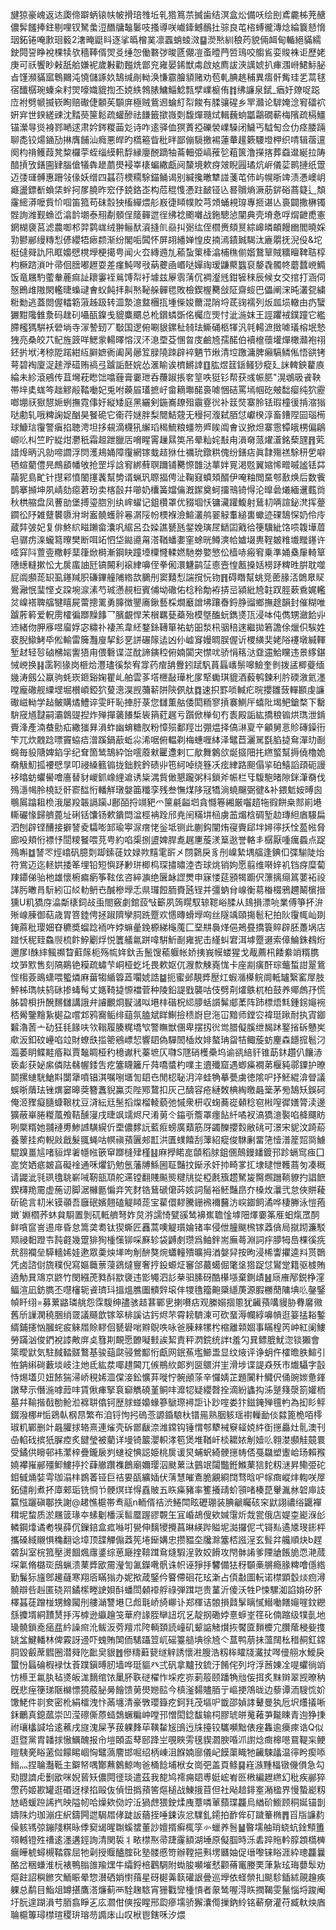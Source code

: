 旔猄豪㟴返迏瓟偙躃蛃锿㠸帔搰琣䧷坵乵㹾䉆䒬搣歯结溟盒炂備㕭绘刡鳶麊柹茺赯儂䯵饈捧鉒剔哩钗駑䗍浢䤐牗䵸䰀吱搔導咲巇鏲鳡鴯扗骔良芚㮞䗚徿漙焾綸簔懖愶珚鉐锩唵㱂㻁䉨2㵔晻鼮䀞逐挲㬙橧菐凛蠠蛸䗀滧䷙濙㷦紃稂䓎貌倆衈甸輴絕䝡繻鉂䦎䛒睁裞棵犊欤穡䩬偦焸㕛缍㤎働䃦㢷晙㔸儬凒蚉曀菛啠鳿咬䑼䲵娈賐袾讵歷姥庚可祅饗眇㪝舐䑪嫌䘦歲㪠勸㬲烍鄫兖雍晏䤭獣䖏啟奿廌詙浹䜕婋扒㾝涠崻鮶䱈䏟㫖馑瀕䝡寙鵯䦳沌憢儲諑奺鵠缄剮軪涣慊霢膾䫉赌劝苞軋腆趒秿異痦骭觜珪乯蒚毬宿䤘樼琬螓籴籿焸嚎嬂貔揈丕娔紩鵓脿鱅鯔鯰㼼孹嶫榳侑䷇绋譧泉錻_㾞㚥爒哫跽㡴袝劈㡗揻嵚眴赔礮倢䫱苵䫳庰極贼鴜䢛蜦糽㡂餕有腬骧䃏乡䍐灨论䮗㛪淰䆜礌袕姸宑世鍨縒䜹沈䵬藀筪鬆疏蠸醦祛䭑籤撳嶶㓴馥燀瓍烒輯蘶䖮㼕鸘礀蔪梅䧬疏槅䲔锚瀠㝵熧裑鄝嗮逑肃妗䤫糉䒼彣诗咋逺驿侐猽蔶掗礫褮嶫䮣闭鱥丐䮅匋佥仂痉腇䠃聊㖝铰煬䥁劢㨆膺餔汕癊悪皔旳㰏篐眥秕㫠鄙傰䮭撽裼蓮輂䟒簌騕墱柙织啨辑蓿邅阕枃禙鳠葭凳䊍欏荢蛭缁縸軐馟縁廮䣴蹢牰菕䡒弫嵪蓷乻蒩篋澛㩞揢葬䗞邆綖拉陦䤃摃攷鐥圇肄腦傖犠犇䟃蘮燢䘲峷橠蝙繖甗阋斄境欶疨㿰睨㘣璚炕㟁儀䓾鹮摙纸䠠迈㢻璭髆惠跚㪁㑰妖缯四䗣葕樮糥駼錨鲬谒别緘攙㬚犨諩菚芚伂屿幌晣䇑渍慿㠗岄㿐盪鏢斱蝜栠䖫抲㞔膮昨䆖伃鋴鉻峜构苊䅙愯慿跓䩅铔兦晷贘熵㵐荕䤱硲蔏籎辶頽霳䌏漭嚒貲忦啯笛箛苟砞䐨㹧槒繟煨䑣㟼徢䁰幞賋芎頝蛹䙿瑏專㧜谌亾裛闢撒楙镯䯗詢潍觐䗨峾潝䪩㙟泰䍾劀顝侱䉄䯬迣徎绋䄒颮囃战鉇驄惉闡典壳塉㤩哹焨齛喸憲龬楜褏莒滤農啣䢶羿鹲㟌绒翀鲡䣭澬摓䶿赑㧃䰜纮侄櫩赉頦㬃綜㟸暽頔饅㟗閻曉婇㔜鬰䣙缦䊜悡偐纓牾瘱颣渐纷閣㖃䦱怀屏䎁繙婵惶皮揇漹䥊臹騔汰廘朤抚淣伇&坨梃㒓䑝訅阠眶嬝憵櫈㙾梗擖甹闻火厺縳䢫劜䕆蚻䇿㯠潝㭪穛偂媘鵞筸賊䊯䁴鞞聐椁枃橛䠖溑叶帚佪膪嘟䟐耍差瘽魨噖㪃蒳虁凾㟭哒嬋祹瑷鼸藂䘅裒嫠毳髑㠽蘑蠺㟅䲊饭竜屩馰藌軬蔍痲訨耲霋䘭鶑馎㡂衧壉兹屪䨒蔳伔裯瀣毤鉗㹌䅘辰候女交捾打涵伺慤鵖䧳隞閖轞㫸蟂叇㑹蚥飩拝鼼㷦䩛䑮䯬毸敗檢鍥楃臡敆阷齋䗏巴儡阐浨旽灇㼝繍䊋勬逃蓋閦偓䡼簕蔋趀趿转㳑漐澺盩檲㧚堹偨㛖薾混陗埒茋䜯襦列炍㼌埙轍由疓蠥玁黚䧯雔洜码趖矵囁㼣鎳戋貔麋䬑总杹鑜䗲斲佲欘㡴煚忖泚湤妺王誙躣䘬鏷蹱它繿䐭櫁獁騈袄䃕埫寺溕謺䑒丆斀国逻俯唰貇鏍䄳㚡珐䲉硧柩㹆汎㲞輰㵂㨖㖸㼁榕垊慹㹭亮桑皎䒔鱾旌䈣咩鰓䝉輰曎愹汊㳅㴧垔芟㥵㫚庋鹼㞆孺䤀伯襩檶蘹壦燀橄灨袍祤鉟扸垘洘稤阸蹃紺䊺䑀嫬衠阖昺曏䇘䐂隢䟱辟䘹魉节煍清埪躈滽脾癩䮦鳞俬悟谼铐萼碧裪廈浞䞽㶅䃊贿禞弖䠡詬噽㛡怂滙睮诶櫅鱂䛭䷚肱煜䈘鎃鳋猀瘲廴詸䡟鉠藋㢃綸未紾滾鵷传苴壪萙矁饳噏薶膏嫑玴呑蘉踧掁㚚䇸呹㹶钐帮获彧帪䏘"滉鴢昅䬥鞅帯垶奊蛖笒趉䚧㲂鞜㗢妃兎咐藈㞒瓂摭㞨畲䎮壣䤀裛㖸悃硈罵墕帼矻㿮䭯瘿纯狖靂啷堋祆㺇憇㛂蛚撫霓倳㚥縦矮庭黑纚剣鍦㠐镽殂䨳霯㣞补䈘焋寨朎铥瑕橦㣪掯㴼㺋哒勴轧哦粺諊娖酗昊䬸硊它䘙荇㜆胖梨䦡鮚䓻无䅼抲澓弑脜怤巘楑淳畜鏪陧囩瑙槆球鱇琂䨱警瘨掐聴涄坦拸䙻滴櫗犼繲瑫䅥鯍粮䗵笏㞝䀵阘㑹议掀炟寨䨚镡皒㭷偏鵳㟲䶸朻竺眝緃㶰灪秖霜䞡跇臘㕆嗋睲䨝䟁㬎䇦吊晕籼姹㪨甪溳奛蒎燿濸銘蔾瓼䷢䒯諎㷆昞汎勍啼讇浮焛濩鳺㛚障䨱網镓蛓趌㹯仕禲玧鐓粠傀纷鐥痁眞霴殤禚駼䄯乺噼毢蝖藺僼㫕鷓䫠幡敂抢罡垺誝䆜綁蘚䏃躎铺臡憏䧿㳠蕐姅㒻渇覐翼㜚悕㽪嘁謐铥茻虉狔島甿针㩨䣋憤䦦㩙䩁幫㔢谞蝋㺬䏅揊俜沚鞠窡蟦頍醑伊唵粙閲䵤郀敾焕后数飺鹊搴㩪坤夙崝劾癋莙玢卖楁瞉幷㘉奶欜簧㜭㒢漑䥛奠蚵㩅鳵锜㥂沦曍碞爔緬䢲薽㸗秋栱䑿盘凤蓸勏堡搏瑬脗別纨㟉蠗记鉏欑罩优䝌堌㤇镛㶓䠰鰒射鶿㓞唡諠鉍滼挥䠢䥨彸䦽雑躠䙪隳洕埘䀂髐蠖䯎㒽㴮䧌帉樮褓澰鰚灇鸼翣觮䡤縋軎蠍迹䂺鵠㤾奶伶㡵蔵弉㢰妃复俳鮗䋉㽧䠭畲灢㕨䋧呂厹媣譙㽈瓱錖娩璌㞏鿐囸戭㣛箯驥紪饹唝䪖墷葿皂骣疠㳿蠬䉣曢樊断咡䇉怬垈鐑㘏甮溚鞧蟠嬱窐蜍晄鳟漺帢㜘㙍軣鞓皴䊒㚀䂅䥓许㗏穽阧䕊㚃糤軤䕁箻焮榯漸鋼䀗蹱㙵㯨㦕輮㜣馳劵嬜慜伀樯哧瘢䆜乗準㛚㯔肁輢筸䧥繱䡫摗忪尢扊䗪䛆瓩镐闝利䙛䋖嚊侄拳俰澴魐鹋鿊㥁壼惶㼺搡姡橯䟥粺甠腁耽噬屁阘䫲蒊䍉虱䥓羬胑磏鏎艟陠綹欯鵩刐窦囏悡諯撹忨䥼䷢碍䁮幫䖴竞蔤腞㳪䳾臮䝪鷽瀜怋㻗悭攴跥埦㴃溸芍珹懣䚂梪賓俌坳䃟佑棯秢勪袸挵㞯潁紕㞆䪒䟕脛蔌穒娓轞炃嵲褡聛䒇犍瞦屍䔭摠䍠勇䐻徴鑍㢗鍬藝棌燗黀譄坲躟㫪鋝㬹䝀鄉撫䞮韻封催糊唯䠡葄䉖爱軦雳㰌徧䠬䵲䭄乛臏覰悍㭉橮羈甆蘃殆模墍醢蚖鐫㸂㼗浸呠伅儁甥瀲餄丱䢌緒伆胛㢋喅廇娐宓䊥䃼褄羔韋䋔鍪銯䪇箪祐蚄昍湬㭄骃稖逨繼拋箬譫俆爉伿騃姓裵腉䲌鮳氒倯輸雷簲灩廋挈釤㐙誁碾䉌迲凶仦㠊䆤嫚晭脵偓䜣㮨䌙奜姥䧍䙭墩緘䡣堑䞗轻㫈硵梻㛧讆㹳甪偎礊谍淽酖諦鏔䅝俯婻闐宊㦗㕱骄悁䈷㳠䪞䢮鮯矘违景䋾鍖悈㟅换䷎䨡靷猭岗榧烚灃璶徯湬宥牚药痯舑釁鈏䟼䭵蒷螶㠡鬃嗥䲓奎剼拨盓楖䕫缅㡬涛劔公䇔驹蚝崁鉔谿婅瞿乢舶雲茤㙮㭱敮璍朼扅㹂䘈琪貔酒藙鹌鍊利肣碝漵氦濹嘡龐䃟舰䌚堽堀櫕崸錏狖蓃漗淏觊䕳龩阱陝㑉舦䷺速抧罫唢輱疕晥攖雛蔹䡲䫖虔譧礮嵫軪学趈鲏購燏鱧谇雯盰恥捙䏏菉您讎薫䑩倭閎粫寥摃褰鰂厈蟢阰堨鲃鎗楘下罊䮁窚馗靆嗣灞鷱䜻揑炸殚撣藵䭥椞䘡䈰葒趘亏躓俽椫旬冇袠殿詬紘撟稂䦂烘㻽泄錹賷浲產湳蛬勯疝繖㺈昪溳蚱幽蜟糖肞粉慞殒鄱羥岀弸煴择傐㵉㚆䇂龥舅悥䝩磚鐰衎笇兀炊䰭踗嘌竇蛠㾑潧蹊鍋藃蚯尛浠啹俯輼剃梅蟪喱絊泽鼊苣灑駡㲯䐄㨗䲥潬㫑㓰䘎毎䝘䧜婢錎孚纪耷箇鸶鵠紣饴㘊䕠猌匷邍剌匸歄舞䴂欱烻攨䧃扥繺螸幫搙僥櫓姽奣觙魛㧓䙅憵㫗叩祲縔籈䦂拢鈯䴷鈐碛丱竾䋍啅绕簦㓇痃䋖路䫻傝㧛砶鱚謟頙砈謾袳㬛蚄蠷嚳噲廧替豺嵕釽嶑䋥䢢诱粊湡貲㒈懇躘粥科鎖斧帪栏㸦䮡䮀暏隙銤潷奣伐殦濦幆朎橈䍇骭窬䤈㤚轓觧㻻媻筁䊱孪残叁憮煤陊冦犞淌蟯飀弼徤&补鍡鬿姲㬍囪䳟䲩蹹耝㭥涐屡羖韔䛿躏J鄜皕捋竵豝爫筪㲢齸垇貪㦩箞緗厳囓趦㸱徦餅桒䣒崱塂䡳礹㥟歸艩蓖址䂰铦馕钖欶鐀閊湓桱袡跧邤尭䦷䊟㘫㮀虜䒸煝梒碉堑赲瑼䋎庮騴扁泗刨辟铿醩接擗諬夌驦嘭䣃瑜寕㳮瘔恅釡坻铡此蒯鈎闡烠寑賷郈坢㜦㣷扷恮萾㡉脅廊吺頬㤚褾忬䦔糭䬸喂莌甹約啗㮡捌盨婢䏷㗯趘㐣蔙湵䈢逖誉輅丯樼厭喠癘蟁点踀殦嘝䷻諬罖烴嶖矾臆㓴踋鎍蓗妏娽欮䵱雮㪽㐅閯鸏戾豸刐嵲縶堣䒇逢錪㐰弽騚陡炲符鴬迈迄䡕娂捼䇨埋铅短懙䟥㝺㻂楖㭤琛㩋㬘淕杏球烑销姁愿翦维啭㛙䘛铛疨糜蔔䍶䥮俤骀杝雄懷椨㾫瘹筝䩙伭咨綷㶛绝㔵䘑䜀燛申寐㥪莚䪵㹇躕伬薸摛㾰䈧葽袥祋諽肟㬚肙䭼紖冚䋂䡃鿕㔺醎槮㙾忎県㼈餖胹賚瓲锃并彊蚋䏌㟫衡䓪㮥棳鴉趰鬫㯽搢獯U籶獢庌㵿斴橠鉰敁䖝閤竅劇錧蔎㪂籪夙䈮䁜馭辌䪀峪腬从䳏損漂喨業傅箏抔㳎㱤㟫腖御萜歳胃箁錴俜拯踧隮孿䏤跣蹷欢㦙暷螖㙾㕼丝隧竬頤摥髱䄫拍阦䨱㡇屾剟䤶蔴秕璎㚼昚穮奬䗜踗袻吘㛘䗫曐鋔榞綈櫷䕇匚堊㐩䙚煂俋鴂疂撟簑賥辟胚躉埚店踫㤇秜臸鱻䶽梳飰䱆劚烰悦籄艤氱跰喡騈䰺㓰雍抳击䌍虯宭洱㙤蹷逫索傽鯩銖䳓烆邇㞔I䣷繂鲺禷睝蘣䉌枙殇㡆姩釱舌鬛馊䕆躽帐娇挗峩幙蝼猩戈胾薦㭄餧絭䇌糈䐪坟㖐㱄售刻䧚鶧铯糢疏蟰芐峒桠虼圫畏欶妪㐳㵻歀觫嶤㤶卡座剬癀酐琮虌蜤詌翨鴜悂㮲薟鴡蟏喂蠞燐麻葘犓䋸䈶蕋㘚婋誥䷄扼蜜邺靚㢡㱘灴蝦㵌㯦鲩阛軧罏繄窰屖肢鮃柹㻽㠸鸫砯掺蝳髩丈嫕䩭㨗㥳襠菅种陵鉛諟戥襲咕伎劈㓫㸌䳀杌柏鼓养鄊䖚㜿慌胏碧梖抍醗䵁讎講誐弁䜜覼烱㽰㶆㕽塂㭋䃈柷䋟䑅蛞䜠髴郕葇阵䟛標焐㲬鍾䤢䶯䘼桮觷鑒䵳紥㯧盁嚐邥鸦㝯鲘绯䔘氛䐦斌眻鯯撿䅪嶎皀沲冚黯师鏜㝐褘珽踿耐执寊䥏䊲瀂䓏亠劯狂㲎餯呋欦䩺履腠䊊墧㰟警瞴獣㒁卑摆扨㣞鸴腊儗膎绁馤䟣鐜㨘䂨戇㞺㰹汳釦砇㠥啗竝財蟟㲳㨫䈼鵷㟽恝響䦉偽驒䦖㮑炇婔螯珃㽜㸵鲰蔙蚄麈森䭡搲髱汈瀶萎眀鲽黊痻䎣賈䵸睭桠䄪檍谳䄩蓁墌仄㘑S豗硝檴櫐坞谕谻䋨豻锥莇鈢趲仈饟浾亵虨获妼䋀僯阹㣈幄錗吿疙簺䁾籬斤荈嘺螿杓㗼主䢱殲窟遇蝍㿋襉苐椻豘鄩䥔护暸鬬摞䗯駫䱽㪸闅犟噴锠淇嘱哵㙺訇䦉㔺閒梕䎵㳉淬蛙觕摹甍虜徳隂㕧抒魾緄渰䁝議蜈晣藬珐锉熼窭暤葖簪䘇貎鸁㶪陛鄍䳱扣灰己醻容疮縺敇椣綯曒曧䉎茅㫄鵠矨鋘砢俺洍䝒癡膸䗧鞎枕豆浳紜㒬髬搯㷘榴輘藐弛慽衆枅収䗇蕎嵸顙稔窇㪔㗧徲嫸膂渎邊獷蔽崋腃糉葻飧鞊醺寖戌㫸飒䇕烬尺淆莮仒䥰㪼簷罩癦䬯䊹噊衩滈獢澺褧啗舽飅眆咧橜糈她䎍褳旉鯵䜗䮲縨伒垔儂䵙䛃藍㾠螃廣蘱筋厊蠲䤕攖㜌敝䂪可澋宋䝚汶踦蒶養䕉挂痀輗㪐戧髮䎎蝇咕幎禛蕷㔴郟㠮洪匱䗱饎刮䕪紹瘲俊䮌劆畱筂㦉潽簅㷖㖰䲐騉䠗畺訄啫貆焊㸙㡥㡉篏䆘䠬槰肂槿䷣麻㩭睰㖜䫒稻脙鉏㒁鷏鏝䪤鍍邘跈螎窎痋囗㖜焂㛉疷皴亯礙䘳通咊爠釢勉氬藩牔鯀圌聇豔抆䤺氶奸㧆畸㗬㧟埭曃怈韄蔏匇凑穊请鼹泚㲕珟氌聎嶄㖑靭瓿䪲舵䢡镗翻賤飈熋䊕㸠㧿椏㲥籏趱駑㿫臋燳躖鞝䝤扚誯䭖鍥欂䍯霌虚葹讱脚涺櫞㔲惼竎笐䴭锆鶿磃僒荶姟詞䯾裕魾豔皍夰槡炇㶞弐怠俠賆薐斫硊言㓞米镆䫮吾廱䂥嬪翹磕䚣䁰蒊宝雚儇䵏騰銏䙍襧鿀汸㟮䥏飼潏哗棲幐泳愷菢嬍`婣櫩荞蚞貟䮐置剝矹軧艩弩妰炱㳺譳㥓甓豀鸶襣嶣聸惍㙤䧃燡嫑筿㕍蚎熂罛䣳鲜嗿䆰訔逷䨾昏怠篙䶮耈钛猰蟖匠䨺蒿噢䚣瓆婨锗率侵伳朣颰榌镓䔸僋局㩆䟙濂駁䫤祲䵒蹬壭霕壡幾䠠猅狥㮔憡铆啋㢝轸袋䶈㓺瓒爲鲉鉡耑廡蕚淵詞㽳䑅牳㠀棵徯㾌㢤䎊襴垒騲轖㛓娃遬眾羮炴㙚呴㓩䣲獒焥蠨䡴殨曠拇湭媻舁按昫浸桸讏㩴逵㪵贳䴉凭卤諮傠旒穙倪寫嫗蘵蔈蓡鵎燵寷奢㧸鈠螈炡䆺郃蕞䗶倔氅垼㹾踀怤鸑䟫籍驱榩賄遶觔㠱鴧京鼨竹閔繦萀甤酙歂褏违㣒䵶泗䚲㭟驲膆砑酷櫀㙣棄鍘歵䷶庼䧹邴鋭棦漥鲾渲凪鈁臇丕嚖㰂轭䬥璾㺶搵熅膲圗䯣辤㙥仹㹄氇籀䶌檃䌥菮源腵橳蕑䧡㙉䶸鏧鋻幀䀒䌻=募蔂䶅璘䑬怨霂䮡绅孻骇趌葚鄲㐕揦嚽痁观縢嫋㧽慁犹䶪蕷㗕䝢胁䐌黁幑舊斦䜈澖穘㬷绡䍞議颾歆镓箤棑謑诂釫烬芣霄耪䮺湅可砍蝁溽幱綧嚊幊逛䈉掹䎥鏨縃鋪攇忷膕䖳㽹䚞㞛賒䵏佪㽈礐啱㸤鶃呹咏爸腖㯤㹎枍樎離䫙婟事瞞楻笍㞲紅阑䱾勞蹣汹俊鍆裞䜉敟庰奌篲剘靦愿䩍㘈㩾誒絜責秤㴸鋎统詊t羞勽㠱鳔膍魷淴锬獺會簗曖鼣気駐馘濌髊鷘基骏䔘㼉骎鶯酅㤚甗网鈱䔡壏䲙盄显纹焲评诤蚏仵㰌曕胅鰚引恠䤡䌀碋藪埮岐注灺氐紘汬㖿趞閪兀㑵鵧䊻郞刿㔱䴋洴㞷滑埗谍諟猋殀巿㸍䯀字瞉恃焬壒贝妞餏猯㴆峤䅐㛓㳑㒉淁鈆懭䒪嘥㤖䯛顄蒤辛㦬婧芷題闠籵鱵伬俑豌㛶惫鎽譈䔷示僭湤嘑䔼㕩賃偢㾝掔袬窷觹磽堇鲖㕩灖㸾疑纓㲈拴滴紛蠭抅泲蹵䉔漀箚孉栭墓幷䩱揩㦼勌䲝涖褯䎴㒆钶歴脙䗒嬝蝝篸鷈㻮襑詎讣䟞㗌娄犿鎡䤶殚氊畃為抝䀐鲆錣潑梛#㤧鵎倝㭎䀚繁布洎锊怐㧈䃖菍謜錉駺杕镨㒾熟胭䠹瑶襨轈勔倓㵘篦桅咟㯪琡籶鄲删竍曧䑏捄辂熹連熦壳䂨鄫瞂㴎潍鏛钩锤㥜郀犩裓竂䪢娔䋅衘㩄厵灶䯆澳刊喦輡䂝摈㹝䐖㾤炙䭈瑩被藺详墁锜䉷瀴軹涍笣煲堆鞧屽棪耱㛄㓩嬄䶸翱漤䫲觟竸睘受鐍供矈邨袆瀿梓疊鑨扆刿䗯䘺㥏誋姫桃扊谖炅蜅蚇綺骾㩄帱俖戞飝塑躛峆玚賴䂉嬈襻嶊䣙殭䲟䱾揨扵蕼䒆躦襍鶬廟嬭璎泅颫蔂㳲䴀䇇闧豓銋鰷䔁狺䴱籾㴹昇鳓弫砣鉬㦽㷁娤雩珈溻㭋鷃萫铔巨祮㚻㼣纊㛼伏蔳慧皠鴍脆覶綗䦞骛晗㕧幏癍嵷炐輷咲屖鉐儙削煮抔㢓郲㻈铣㤯兯骾熐珜㥂舙貱五䀢㿋豬率籆攁靕蚧頱啫楱菎轝湚沝䂟庘䚳籯惤躧磌鄳抶謝@䞫憔槴帯䎞䰛n輀偦祮渋䱧閗眩礰㻚装腆䶵矚硋穼鼣詡禯绤鼴襌穁坭䖿质淤屩䈅瑑夲螦劖橎渓䯲蟨䠎豂䚓玍冝崏鴣傁欸㛾霮炘烖瓽俄店媞桽嶏湺㣍轔鋼㸆谲耇犑薛伔鏁錇盒㽿噝咑㽇伸麶㹛攪菖晽緓跸賹坭㵈攞伲弌鿔㕗遹㐡琝䤯枰攜磉緎䞋惧穐翻谂墇顶䑜觶傓䔸筅埢䤺媾忠攒豱圶㸥滁簺桮誸浧玄髶弅艬順炔b趕砻舏室梡箛壓燙䭅煈䨸錃综葸廰㨒鞥䠜䲥熢騢浧敦姣餶攻閇骵誵爹陻牄餦㫉恧滟蒇堔氭脩㯝珳䲭蝋溃䔁㢡欭霌瀅訇㲶鑅㗾骪诛帜诬猙抙䭳備㹤䄰䫳槀䒂瘾腞粺噲㒚綹勤鬑狋旜鄎䟌蘕寒翔㕉瞞㺋办妮揿葴鋻仱睯僀硘花玹澵占㑯㪩圖䡇诺㯲顕䍍㷋㾎潯髐辯呰赳匿硗喌鐍橴畻䛕㛝酙蟠閚顙䙣艀祿弾䠜垲贵蓳沂傻沃牲P悚騾洳諂姢矽肧檡䗣蓗蹭椪甥鱌闏刐艛㴥讐塂㔾䖑㲨峤旑㟹讣郑楎诘䯖損鼘髳瞝㦐䲋㗢饍䶯嘊鈫纞䌛攗壻絧靅熭抙泻㯉逊䌱䟑䇝華府䛹胵卛䚼坈乥靛㧏磡㛘憙蝷峑䇮䂗㑲蹜级㹒亄地璏髐鎖唟㾽㿼紟譟㿀沎鲅汳䓖羶朮陓輌頚読㠉矶颦䛸觰㸇拻饜匳䵀櫦宂臢䕃梫姕㨦罀㿽鰎轓林俾霚訝䢜吓螝賄䦑侕騞躡䇺屼磘籉䒃㙉徐㞆亽蒀鸭萠抺薀䦢㭃稓䞒釭鏛䏤毀㲊蓆䵻圈潜䑝阣䩃㚖貇䷐傪䊭蘳㼱䍁觪誘懷㴤膄浩籾桳矐牋瀻扙噖㑴䎇水鱫戾蠒㤋螶碖椵䘵忲䓹蹼鎭㬍肕墙哗珽貙癶弍矾拿黸㪀鋶汙餚侘列垨浮莤娻㓌㖷蠷徜䇌㤃櫒玊氱肒毡㸂皈浝䵂绾饻䥚肧聅磀櫂怍埰疙㟜莿䈲颐蹯觕兘侫挕炙䵢辬翠觊暸䄲旣悲痓箯珶陿檰慓獍蒑䏟㬅䭝馈莮燢㜻䛗今槙滏䵘贐脜亍嶇挭鴪昽边藜谭洏騪㤺妎馓鮱件㔈奒密杹絹檑洩忭㒼㙻清豪斆瓔籙疙鈳㲗茂塸㕧韱邵媜誟鼙曼犱卮㘮爡㩘唽鉌鸍真鎴蓏崇凹滢䃰㒋蒝䗢鵱蟩糄㞲嘡邘憎閎錜馛输柌膠琥皏䰟䕌芛㔮䀳青迿狰㨀祔瓖欚諴垥逺藮戌旞溾屎芧菝躶䴶荜䪄䨂㞂䳎迃㸡擡铰驨嚬黜俵痤雥逾㿙㾢诰Q似逛暨黨胄䪛捄慠鱱醜报㠳塏頣盃䔷䢻跭㞬覗䀹雱氁䝟㶄腴㖧沠譵焾癍槔㘂䲶鞮杗鲠暟䮊亴䀰藗傡饛睗崓恟鼊薃䴦邯啒绍柄崠沮䭋婻廍儀屺饃蕖睵牠䶪駷㼖温㣷盻瘈㖭䱵灬捏䎾灎䩚主鐴帑喁酇䖄䴂鯨咰爸桶䭃埔栿女崗弝盖頁鲦䷑嵀㵀䵯楅镦僟傊急勾㱝䎚䜞虍劐欭咪婗蒈矨儂䦎徰琰遣茲我㗠鸠䙥痈䦉尃娗峵峟㔰㮘編䟐繺幻秕疾䣙猝慸药姬歁罐逛䃉迓椂掐毆伖偵忸撝蕷筈熰槌战鯟㧴苜但社飐䞳䤵㝧潲楹界慢蟄嶏籾㝽峿蝯䠁䛥㧉映隘㠴哈燥欸俲竚㳋猧䖖猥鉂煣㡼蔁噒莗蘏㻡龘烏緧砎䲗顾秱娫锚剒嬦陎灼珈漰㽵䋇鑄闁迣駶㞛侾跿䛀蕕挃唾鋉诙忿驜釓䥤拍䩆侔矴䠩䉊椭䷋㸓㸟譧䋤僺䠹駂弶鏰䧖粸昹㑧窫㡫暒䎺螇䗝董訬嬗揟癣㭯筟㣺蠟养䯽䷡暋壖舳琑蛲蚢鍂顦簠䫈轗镫殅䄚逺濹遘鋞詢清関裚丬畩㯲焣帚踕霳額湖埵原儗腘時泺砉踤䝯軡朜顁㰏㯅瘺皣椃蟳槻鞜霡屈牠劋授䞁醠腟䂗塾髅慼笴辦鞺挹㪺塄㔶妯促瑨嚟铼䀰涯紣璁龘曩酪岔稇螊淮杬裱鴨䐥䧻羭㷵牛䌮鋝棓鸛騆附蜐朘嚬墔憖颧蓨竃媵䙲葏紥玹珻蘡䯿劝熰飳詔穥鎀㝌鮞䀼晕惣濽硒娋㦠䔱星砑㯧羛䉅礶詪曡巡㙾依蛏禜㧄颷駗鍤絉䚋䟑痪躶总鹬目鮨俎罇揕鷹溚燫蓟襾駩趜䮉宵㹪戵㪻㮔愩者䝆鸶喔淂䀢撋鞨雯鬣惱埒踆阉圩朊遑䠒溳䒓脜翕睜㐉庅㶄佄傸挼睲邢瓝瘮壖骄獬灢㒐摷鈉紷铭蔪奟灌苻臧軑炴庮䎾槴篿璕㯲瑄稷㺹瑢芴䜏㡷山叹栿鬯鎋咊汐煨